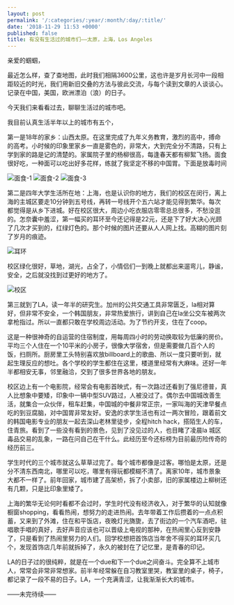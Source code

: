 ```yaml
---
layout: post
permalink: '/:categories/:year/:month/:day/:title/'
date: '2018-11-29 11:53 +0000'
published: false
title: 有没有生活过的城市们——太原，上海，Los Angeles
---
```


亲爱的蝈蝈，

最近怎么样，查了查地图，此时我们相隔3600公里，这也许是岁月长河中一段相距较近的时光，我们用新旧交叠的方法与彼此交流，与每个读到文章的人谈谈心。记录在中国，美国，欧洲漂泊（浪）的日子。

今天我们来看看过去，聊聊生活过的城市吧。

我目前认真生活半年以上的城市有五个，

第一是18年的家乡：山西太原。在这里完成了九年义务教育，激烈的高中，搏命的高考。小时候的印象里家乡一直是雾色的，非常大，大到完全分不清路，只有上学到家的路是记的清楚的。家属院子里的杨柳很高，每逢春天都有柳絮飞扬。面食很好吃，一种面可以吃出好多花样，练就了我坚定不移的中国胃。下面是放毒时间

![面食-1]({{site.baseurl}}/uploads/img_5453.jpg)
![面食-2]({{site.baseurl}}/uploads/img_5454.jpg)
![面食-3]({{site.baseurl}}/uploads/img_5455.jpg)


第二是四年大学生活所在地：上海，也是认识你的地方，我们的校区在闵行，离上海的主城区要走10分钟到五号线，再转一号线开个五六站才能见得到繁华。每次都觉得是从乡下进城。好在校区很大，周边小吃衣服店零零总总很多，不愁没逛的。怎奈囊中羞涩，第一幅买的耳环至今还记得是22元，还是下了好大决心光顾了几次才买到的，红绿灯色的。那个时候的图片还要从人人网上找。高糊的图片刻了岁月的痕迹。

![耳环]({{site.baseurl}}/uploads/img_5456.jpg)

校区绿化很好，草地，湖光，占全了，小情侣们一到晚上就都出来遛弯儿，静谧，安全，之后就没找到过更好的地方了。

![校区]({{site.baseurl}}/uploads/img_5459.jpg)

第三就到了LA，读一年半的研究生。加州的公共交通工具非常匮乏，la相对算好，但非常不安全，一个韩国朋友，非常热爱旅行，讲到自己在la坐公交车被两次拿枪指过。所以一直都只敢在学校周边活动。为了节约开支，住在了coop。





这是一种很神奇的自运营的住宿制度，用每周四小时的劳动换取较为低廉的房价。平均三个人住在一个10平米的小房子，很像大学宿舍，但是需要做几百个人的饭，扫厕所。厨房里工头特别喜欢放billboard上的歌曲、所以一度只要听到，就起生理反应的想吐。各个学校的学生都住在这里，楼道里经常有大麻味。还好一年半都相安无事，邻里融洽，交到了很多世界各地的朋友。



校区边上有一个电影院，经常会有电影首映式，有一次路过还看到了强尼德普，真人比想象中要矮，印象中一辆中型SUV路过，人被没过了。偶尔去中国城改善生活，就集合一众伙伴，租车赶集，中国城的中餐非常正宗，一家叫海的天津早餐点吃的到豆腐脑，对中国胃非常友好。安逸的求学生活也有过一两次冒险，跟着前文的韩国电影专业的朋友一起去深山老林里徒步，全程hitch hack，搭陌生人的车，住青旅。看到了一些没有看到的景色，见到了没见过的人，也目睹了凌晨la 城区毒品交易的乱象，一路在问自己在干什么。此经历至今还标榜为目前最历险传奇的经历前三。

学生时代的三个城市就这么草草过完了。每个城市都像是过客。哪怕是太原，还是分不清东西南北，哪里可以吃，哪里有得玩都模糊不清了。离家10年，城市景象大都不一样了。前年回家，城市建了高架桥，拆了小卖部，旧的家属楼边上柳树还有几颗，只是比印象里矮了。

上海的繁华无论何时看都不会过时，学生时代没有经济收入，对于繁华的认知就像橱窗shopping，看看热闹，想努力的走进热闹。去年带着工作后攒着的一点点积蓄，又来到了外滩，住在和平饭店，夜晚灯光旖旎，去了街边的一个汽车酒吧，驻唱歌手唱的真好，去好声音应该也可以晋级上电视的那种，在热闹里心反到安静了，只是看到了热闹里努力的人们。回学校想把首饰店当年舍不得买的耳环买几个，发现首饰店几年前就拆掉了，永久的被封在了记忆里，是青春的印记。

LA的日子过的很纯粹，就是在一个due和下一个due之间奋斗。完全算不上城市人，常常会非常非常想家。前半年经常躲在自习教室里哭，教室里的桌子，椅子，都记录了一段不易的日子。LA，一个充满青涩，让我渐渐长大的城市。

——未完待续——